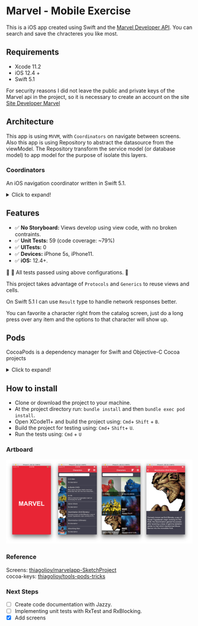 
# Marvel - Mobile Exercise #

This is a iOS app created using Swift and the [Marvel Developer API](https://developer.marvel.com/).
You can search and save the chracteres you like most.

## Requirements

* Xcode 11.2
* iOS 12.4 +
* Swift 5.1

For security reasons I did not leave the public and private keys of the Marvel api in the project, so it is necessary to create an account on the site [Site Developer Marvel](https://developer.marvel.com)

## Architecture

This app is using `MVVM`, with  `Coordinators` on navigate between screens.
Also this app is using Repository to abstract the datasource from the viewModel. The Repository transform the service model (or database model) to app model for the purpose of isolate this layers.

### Coordinators
An iOS navigation coordinator written in Swift 5.1.

<details>
  <summary>Click to expand!</summary>

### About
There are a lot of implementations floating around the iOS community of using Coordinators to remove the burden of navigation from `UIViewController`s. The Coordinator pattern is so broad, however, that there a lot of different interpretions of how to implement it.

This is my own take on the Coordinator pattern.

### Purpose
In my opinion, a Coordinator serves three main purposes:

1. Handle the preparation, navigation between, and presentation of at least one - but often many - view controllers.
2. Liase between different services, like a Networking Service, in order to pull business logic out of our view controllers.
3. Optionally manage child Coordinators, in order to divy up responsibilities of complex navigation routes.

### How To Use

#### Coordinator
The coordinator sits above your view controllers and directs the flow of traffic via delegates. 

For instance, say you had a view controller for browsing products to buy and wanted to tap into a product's detail, it would usually look something like this:

```swift
final class BrowseProductsViewController: UIViewController {
    
    func onProductTapped(product: Product) {
        let productDetailViewController = ProductDetailViewController(product: product)          
        navigationController?.pushViewController(productDetailViewController, animated: true)    
    }
    
}

```

With a `Coordinator`, it would be broken up something like this:

```swift
// The delegate we'll use to talk to the Coordinator

protocol BrowseProductsViewModelDelegate: class {
    func browseProducts(didTapProduct product: Product)
}

// Our viewModel, now using the delegate

final class BrowseProductsViewModel {
    
    // Note the strong reference
    var delegate: BrowseProductsViewModelDelegate?
    
    func onProductTapped(product: Product) {
        delegate?.browseProducts(didTapProduct: product)
    }
    
}

// Our revised view controller, now using the viewModel

final class BrowseProductsViewController: UIViewController {
    
    // Also Note the strong reference
    var delegate: BrowseProductsViewModel
    
    func onProductTapped(product: Product) {
        delegate?.browseProducts(didTapProduct: product)
    }
    
}

// The view controller's owning coordinator

final class BrowseProductsCoordinator: CoordinatorNavigable { 
    
    // Our custom UINavigationController wrapper
    weak var navigator: NavigatorType?
    
    init(navigator: NavigatorType) {
        self.navigator = navigator
    }
    
    func start() {
        let rootViewModel = BrowseProductsViewModel()
        rootViewModel.delegate = self 
        let rootViewController = BrowseProductsViewController(rootViewModel)
        navigator.push(rootViewController)
    }

}

// With delegate conformance 

extension BrowseProductsCoordinator: BrowseProductsViewModelDelegate {

    func browseProducts(didTapProduct product: Product) {
        let productDetailViewController = ProductDetailViewController(product: product)  
        
        // In a more complex situation, here's where the Coordinator could reference services,
        // like fetching information from the network or the local data store,
        // to prepare the view controller for presentation.
        
        navigator.push(productDetailViewController, animated: true)
    }

}

```

In the refactored code using a `Coordinator`, we've taken away the view controller's knowledge of where it's been and where it's going. This ostensibly makes our view controller just a view, making it incredibly reusable, and pulls out routing and business logic to be handled by something else.
In addition, the pain of knowing when a controller is removed from the stack has been resolved because, when the controller is removed from the stack, the coordinator is also automatically removed (unless the coordinator has multiple controllers, but it makes sense).

#### Navigator
The `Navigator` is a wrapper / proxy for a `UINavigationController`, providing methods for the coordinator to push and pop view controllers on the navigation stack. 

The reason for using `Navigator` rather than a regular `UINavigationController` is that it allow us centralize the app transitions and if we need custom this transitions its more easier do it.

#### Coordinators can be used how you want


A single Coordinator could be used to route to multiple view controllers in a flattened hierarchy:
![Coordinator example with flattened hierarchy](Assets/CoordinatorExample-1.png)

But it could also have one, or many, child coordinators which is responsible for a specific chunk of navigation:
![Coordinator example with child coordinator](Assets/CoordinatorExample-2.png)

It's a very flexible pattern, so use it how you determine best!

### Example Project
In this repo you'll see an example project of how someone might use the Coordinator pattern in an actual app.

In many examples I've found online, the pattern itself is often combined with ViewModels and/or using Reactive binding ("MVVM-C"). While these approaches can be helpful in solving certain problems, the Coordinator pattern itself can be used - and maybe better understood - without these added abstractions.

With that, my example project focuses exclusively on the relationship between Coordinators, ViewModels and ViewControllers, in an intentional effort to avoid the confusion of mixing together multiple patterns.

### Credits
Thanks for checking out my take on coordinators -- I hope it's helpful if you're exploring the pattern to use in a project. if you have any suggestions or improvements, feel free to submit a PR! 

I borrowed from a lot of examples around the community and want to thank / credit the following for inspiration and ideas:

[Soroush Khanlou: Presenting Coordinators](https://vimeo.com/144116310)  
[Ian MacCallum: Coordinators, Routers, and Back Buttons](https://hackernoon.com/coordinators-routers-and-back-buttons-c58b021b32a)  
[Paul Hudson: How to use the coordinator pattern in iOS apps
](https://www.hackingwithswift.com/articles/71/how-to-use-the-coordinator-pattern-in-ios-apps)
[Dave Neff - Coordinator](https://github.com/daveneff/Coordinator)

</details>

## Features

* ✅ **No Storyboard:** Views develop using view code, with no broken contraints.
* ✅ **Unit Tests:** 59 (code coverage: ~79%)
* ✅ **UITests:** 0
* ✅ **Devices:** iPhone 5s, iPhone11.
* ✅ **iOS:** 12.4+.

🌟 💯 All tests passed using above configurations. 🌟

This project takes advantage of `Protocols` and `Generics` to reuse views and cells.

On Swift 5.1 I can use `Result` type to handle network responses better. 

You can favorite a character right from the catalog screen, just do a long press over any item and the options to that character will show up.

## Pods
CocoaPods is a dependency manager for Swift and Objective-C Cocoa projects

<details>
  <summary>Click to expand!</summary>
  
#### pod 'VService'
is an HTTP networking library written in Swift.

#### pod 'VCore'
is an library with extensions and generics functions to helper development, written in Swift.

#### pod 'SnapKit'
Less verbose Auto-Layout constraints [link](https://github.com/SnapKit/SnapKit). 

#### pod 'Hero'
is a library for building iOS view controller transitions [link](https://github.com/HeroTransitions/Hero). 

#### pod 'CollectionKit'
A modern Swift framework for building composable data-driven collection view [link](https://github.com/SoySauceLab/CollectionKit). 

#### pod 'RxSwift, RxCocoa'
An API for asynchronous programming
with observable streams [link](https://github.com/ReactiveX/RxSwift). 

#### pod 'CryptoSwift'
CryptoSwift is a growing collection of standard and secure cryptographic algorithms implemented in Swift [link](https://github.com/krzyzanowskim/CryptoSwift).

#### pod 'cocoapods-keys'
A key value store for enviroment and application keys [link](https://github.com/orta/cocoapods-keys).

</details>
  
## How to install

* Clone or download the project to your machine.
* At the project directory run: ```bundle install``` and then ```bundle exec pod install```.
* Open XCode11+ and build the project using: ```Cmd```+ ```Shift``` + ```B```.
* Build the project for testing using: ```Cmd```+ ```Shift```+ ```U```.
* Run the tests using: ```Cmd``` + ```U```


### Artboard
![Artboard](Assets/Artboard.png)

### Reference

Screens: [thiagolioy/marvelapp-SketchProject](https://github.com/thiagolioy/marvelapp-SketchProject)  
cocoa-keys: [thiagolioy/tools-pods-tricks](https://medium.com/cocoaacademymag/creating-a-ios-app-from-scratch-tools-pods-tricks-of-the-trade-and-more-part-1-a0a3f18fbd13#.fu8u4puxu)

### Next Steps
- [ ] Create code documentation with Jazzy.  
- [ ] Implementing unit tests with RxTest and RxBlocking.  
- [X] Add screens
